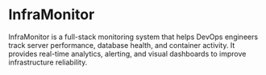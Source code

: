 # InfraMonitor
InfraMonitor is a full-stack monitoring system that helps DevOps engineers track server performance, database health, and container activity. It provides real-time analytics, alerting, and visual dashboards to improve infrastructure reliability.

